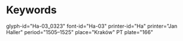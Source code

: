 # Keywords
glyph-id="Ha-03_0323"
font-id="Ha-03"
printer-id="Ha"
printer="Jan Haller"
period="1505–1525"
place="Kraków"
PT plate="166"
